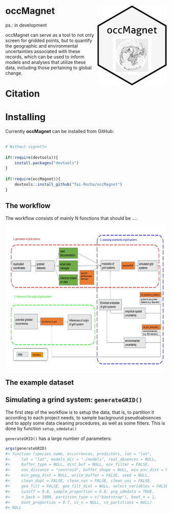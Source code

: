 # occMagnet  <img src='man/figures/logo.png' align="right" height="250" />

ps.: in development

occMagnet can serve as a tool to not only screen for gridded points, but to quantify the geographic and environmental uncertainties associated with these records, which can be used to inform models and analyses that utilize these data, including those pertaining to global change.

# Citation

# Installing

Currently **occMagnet** can be installed from GitHub:

``` r

# Without vignette

if(!require(devtools)){
    install.packages("devtools")
}

if(!require(occMagnet)){
    devtools::install_github("Tai-Rocha/occMagnet")
}

```
## The workflow

The workflow consists of mainly N functions that should be ....

<img src='inst/workflow.png' align="center" height="450" />




## The example dataset


## Simulating a grind system: `generateGRID()`

The first step of the workflow is to setup the data, that is, to
partition it according to each project needs, to sample background
pseudoabsences and to apply some data cleaning procedures, as well as
some filters. This is done by function `setup_sdmdata()`

`generateGRID()` has a large number of parameters:

``` r
args(generateGRID)
#> function (species_name, occurrences, predictors, lon = "lon", 
#>     lat = "lat", models_dir = "./models", real_absences = NULL, 
#>     buffer_type = NULL, dist_buf = NULL, env_filter = FALSE, 
#>     env_distance = "centroid", buffer_shape = NULL, min_env_dist = NULL, 
#>     min_geog_dist = NULL, write_buffer = FALSE, seed = NULL, 
#>     clean_dupl = FALSE, clean_nas = FALSE, clean_uni = FALSE, 
#>     geo_filt = FALSE, geo_filt_dist = NULL, select_variables = FALSE, 
#>     cutoff = 0.8, sample_proportion = 0.8, png_sdmdata = TRUE, 
#>     n_back = 1000, partition_type = c("bootstrap"), boot_n = 1, 
#>     boot_proportion = 0.7, cv_n = NULL, cv_partitions = NULL) 
#> NULL
```
